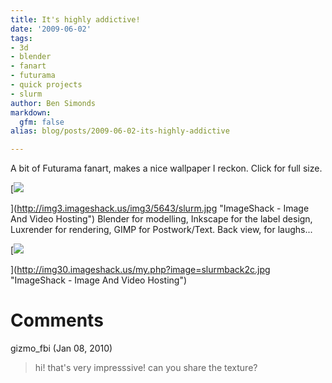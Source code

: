 ```yaml
---
title: It's highly addictive!
date: '2009-06-02'
tags:
- 3d
- blender
- fanart
- futurama
- quick projects
- slurm
author: Ben Simonds
markdown:
  gfm: false
alias: blog/posts/2009-06-02-its-highly-addictive

---
```


A bit of Futurama fanart, makes a nice wallpaper I reckon. Click for full
size.


[![](http://img134.imageshack.us/img134/5643/slurm.jpg)

](http://img3.imageshack.us/img3/5643/slurm.jpg
"ImageShack - Image And Video Hosting") Blender for modelling, Inkscape for
the label design, Luxrender for rendering, GIMP for Postwork/Text. Back view,
for laughs...


[![](http://img30.imageshack.us/img30/7959/slurmback2c.jpg)

](http://img30.imageshack.us/my.php?image=slurmback2c.jpg
"ImageShack - Image And Video Hosting")






# Comments


gizmo_fbi (Jan 08, 2010)
> hi! that's very impresssive! can you share the texture?
